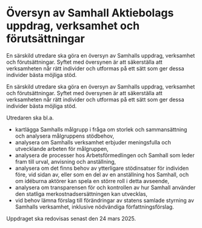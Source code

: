 # Översyn av Samhall Aktiebolags uppdrag, verksamhet och förutsättningar

En särskild utredare ska göra en översyn av Samhalls uppdrag, verksamhet och förutsättningar. Syftet med översynen är att säkerställa att verksamheten når rätt individer och utformas på ett sätt som ger dessa individer bästa möjliga stöd.

En särskild utredare ska göra en översyn av Samhalls uppdrag, verksamhet och förutsättningar. Syftet med översynen är att säkerställa att verksamheten når rätt individer och utformas på ett sätt som ger dessa individer bästa möjliga stöd.

Utredaren ska bl.a.

* kartlägga Samhalls målgrupp i fråga om storlek och sammansättning och analysera målgruppens stödbehov,
* analysera om Samhalls verksamhet erbjuder meningsfulla och utvecklande arbeten för målgruppen,
* analysera de processer hos Arbetsförmedlingen och Samhall som leder fram till urval, anvisning och anställning,
* analysera om det finns behov av ytterligare stödinsatser för individen före, vid sidan av, eller som en del av en anställning hos Samhall, och om idéburna aktörer kan spela en större roll i detta avseende,
* analysera om transparensen för och kontrollen av hur Samhall använder den statliga merkostnadsersättningen kan utvecklas,
* vid behov lämna förslag till förändringar av statens samlade styrning av Samhalls verksamhet, inklusive nödvändiga författningsförslag.

Uppdraget ska redovisas senast den 24 mars 2025.
